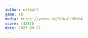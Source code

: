 ```yaml
---
author: colbalt
game: sb
media: https://youtu.be/9KAiGcbFehA
score: 142875
date: 2023-09-27
---
```

